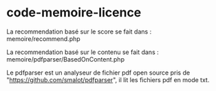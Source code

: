 # code-memoire-licence

La recommendation basé sur le score se fait dans   : memoire/recommend.php

La recommendation basé sur le contenu se fait dans : memoire/pdfparser/BasedOnContent.php

Le pdfparser est un analyseur de fichier pdf open source pris de "https://github.com/smalot/pdfparser", il lit les fichiers pdf en mode txt. 

